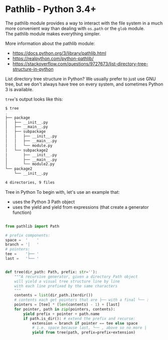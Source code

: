 # Pathlib - Python 3.4+

The pathlib module provides a way to interact with the file system in a much more convenient way than dealing with `os.path` or the `glob` module.  
The pathlib module makes everything simpler.

More information about the pathlib module:
 - https://docs.python.org/3/library/pathlib.html
 - https://realpython.com/python-pathlib/
 - https://stackoverflow.com/questions/9727673/list-directory-tree-structure-in-python

List directory tree structure in Python?
We usually prefer to just use GNU tree, but we don't always have tree on every system, and sometimes Python 3 is available.

`tree`'s output looks like this:

```bash
$ tree
.
├── package
│   ├── __init__.py
│   ├── __main__.py
│   ├── subpackage
│   │   ├── __init__.py
│   │   ├── __main__.py
│   │   └── module.py
│   └── subpackage2
│       ├── __init__.py
│       ├── __main__.py
│       └── module2.py
└── package2
    └── __init__.py

4 directories, 9 files

```

Tree in Python
To begin with, let's use an example that:
 - uses the Python 3 Path object
 - uses the yield and yield from expressions (that create a generator function)

```python
 
from pathlib import Path

# prefix components:
space =  '    '
branch = '│   '
# pointers:
tee =    '├── '
last =   '└── '


def tree(dir_path: Path, prefix: str=''):
    """A recursive generator, given a directory Path object
    will yield a visual tree structure line by line
    with each line prefixed by the same characters
    """
    contents = list(dir_path.iterdir())
    # contents each get pointers that are ├── with a final └── :
    pointers = [tee] * (len(contents) - 1) + [last]
    for pointer, path in zip(pointers, contents):
        yield prefix + pointer + path.name
        if path.is_dir(): # extend the prefix and recurse:
            extension = branch if pointer == tee else space
            # i.e. space because last, └── , above so no more |
            yield from tree(path, prefix=prefix+extension)

 ```
